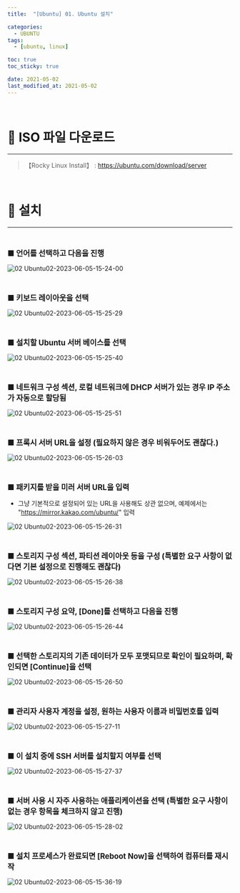 ```yaml
---
title:  "[Ubuntu] 01. Ubuntu 설치" 

categories:
  - UBUNTU
tags:
  - [ubuntu, linux]

toc: true
toc_sticky: true

date: 2021-05-02
last_modified_at: 2021-05-02
---
```

<br>

# 🔔 ISO 파일 다운로드 
---

> 【Rocky Linux Install】 : <https://ubuntu.com/download/server>

<br>

# 🔔 설치
---

<br>

<big> **■ 언어를 선택하고 다음을 진행** </big>

![02  Ubuntu02-2023-06-05-15-24-00](https://github.com/revenge1005/kubernetes_build_ansible_playbook/assets/42735894/80615161-f0cc-4890-ad17-55df42b9308b)

<br>

<big> **■ 키보드 레이아웃을 선택** </big>

![02  Ubuntu02-2023-06-05-15-25-29](https://github.com/revenge1005/kubernetes_build_ansible_playbook/assets/42735894/1436b3eb-ae6b-4c1d-b6b3-6fa996818001)

<br>

<big> **■ 설치할 Ubuntu 서버 베이스를 선택** </big>

![02  Ubuntu02-2023-06-05-15-25-40](https://github.com/revenge1005/kubernetes_build_ansible_playbook/assets/42735894/51b04a8f-981d-441f-9ede-f6af5a2b21f7)

<br>

<big> **■ 네트워크 구성 섹션, 로컬 네트워크에 DHCP 서버가 있는 경우 IP 주소가 자동으로 할당됨** </big>

![02  Ubuntu02-2023-06-05-15-25-51](https://github.com/revenge1005/kubernetes_build_ansible_playbook/assets/42735894/4fb63485-6c48-4538-bbf0-dd81ff617037)

<br>

<big> **■ 프록시 서버 URL을 설정 (필요하지 않은 경우 비워두어도 괜찮다.)** </big>

![02  Ubuntu02-2023-06-05-15-26-03](https://github.com/revenge1005/kubernetes_build_ansible_playbook/assets/42735894/d350a47f-79bc-4ead-87cc-f05d25db036a)

<br>

<big> **■ 패키지를 받을 미러 서버 URL을 입력** </big>

+ 그냥 기본적으로 설정되어 있는 URL을 사용해도 상관 없으며, 예제에서는 "https://mirror.kakao.com/ubuntu/" 입력

![02  Ubuntu02-2023-06-05-15-26-31](https://github.com/revenge1005/kubernetes_build_ansible_playbook/assets/42735894/ff160bb0-25f7-4c30-98dd-27c5077a0dde)

<br>

<big> **■ 스토리지 구성 섹션, 파티션 레이아웃 등을 구성 (특별한 요구 사항이 없다면 기본 설정으로 진행해도 괜찮다)** </big>

![02  Ubuntu02-2023-06-05-15-26-38](https://github.com/revenge1005/kubernetes_build_ansible_playbook/assets/42735894/098eab00-4d74-48e5-ad6d-d447c6869789)

<br>

<big> **■ 스토리지 구성 요약, [Done]를 선택하고 다음을 진행** </big>

![02  Ubuntu02-2023-06-05-15-26-44](https://github.com/revenge1005/kubernetes_build_ansible_playbook/assets/42735894/9d8777d9-f7ad-4dcc-aa01-fa651eaf2c25)

<br>

<big> **■ 선택한 스토리지의 기존 데이터가 모두 포맷되므로 확인이 필요하며, 확인되면 [Continue]을 선택** </big>

![02  Ubuntu02-2023-06-05-15-26-50](https://github.com/revenge1005/kubernetes_build_ansible_playbook/assets/42735894/1b5be76c-8cd9-486b-ae20-7c34f6bc6880)

<br>

<big> **■ 관리자 사용자 계정을 설정, 원하는 사용자 이름과 비밀번호를 입력** </big>

![02  Ubuntu02-2023-06-05-15-27-11](https://github.com/revenge1005/kubernetes_build_ansible_playbook/assets/42735894/7038c89a-366b-4cdf-b38f-80af8978ab75)

<br>

<big> **■ 이 설치 중에 SSH 서버를 설치할지 여부를 선택** </big>

![02  Ubuntu02-2023-06-05-15-27-37](https://github.com/revenge1005/kubernetes_build_ansible_playbook/assets/42735894/79e2ee94-3b8a-47ef-b962-f5986986e507)

<br>

<big> **■ 서버 사용 시 자주 사용하는 애플리케이션을 선택 (특별한 요구 사항이 없는 경우 항목을 체크하지 않고 진행)** </big>

![02  Ubuntu02-2023-06-05-15-28-02](https://github.com/revenge1005/kubernetes_build_ansible_playbook/assets/42735894/6e46e59c-eb59-44be-9dae-151f80ec9bb7)

<br>

<big> **■ 설치 프로세스가 완료되면 [Reboot Now]을 선택하여 컴퓨터를 재시작** </big>

![02  Ubuntu02-2023-06-05-15-36-19](https://github.com/revenge1005/kubernetes_build_ansible_playbook/assets/42735894/ff775abb-ff66-418d-b55d-0d43aa510956)